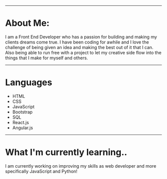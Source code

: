 <!-- - 👋 Hi, I’m @Quinton-H
- 👀 I’m interested in ...
- 🌱 I’m currently learning ...
- 💞️ I’m looking to collaborate on ...
- 📫 How to reach me ... -->

<!---
Quinton-H/Quinton-H is a ✨ special ✨ repository because its `README.md` (this file) appears on your GitHub profile.
You can click the Preview link to take a look at your changes.
--->


<div align="center">
  <img src="https://media1.giphy.com/media/WUlKEqT3wDwL8IKqGU/giphy.gif?cid=ecf05e477o4zfdcfc4k9gxhzu14ycn35lftuy4fvinj85li5&rid=giphy.gif&ct=g" alt="">
</div>
<hr>


<h1>About Me:</h1>
<p>I am a Front End Developer who has a passion for building and making my clients dreams come true. I have been coding for awhile and I love the challenge of being given an idea and making the best out of it that I can. Also being able to run free with a project to let my creative side flow into the things that I make for myself and others.</p>

<hr>

<h1>Languages</h1>
<ul>
  <li>HTML</li>
  <li>CSS</li>
  <li>JavaScript</li>
  <li>Bootstrap</li>
  <li>SQL</li>
  <li>React.js</li>
  <li>Angular.js</li>
</ul>

<hr>

<h1>What I'm currently learning..</h1>
<p>I am currently working on improving my skills as web developer and more specifically JavaScript and Python!</p>

